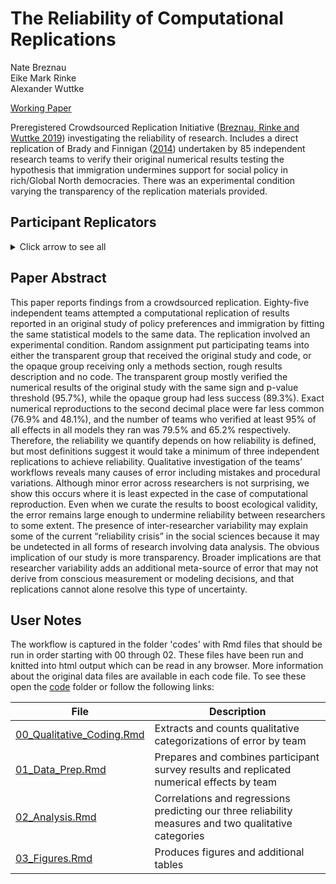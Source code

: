 # The Reliability of Computational Replications

Nate Breznau<br>
Eike Mark Rinke<br>
Alexander Wuttke<br>

[Working Paper](https://osf.io/preprints/socarxiv/j7qta)

Preregistered Crowdsourced Replication Initiative ([Breznau, Rinke and Wuttke 2019](https://osf.io/preprints/socarxiv/6j9qb/)) investigating the reliability of research. Includes a direct replication of Brady and Finnigan ([2014](https://journals.sagepub.com/doi/full/10.1177/0003122413513022)) undertaken by 85 independent research teams to verify their original numerical results testing the hypothesis that immigration undermines support for social policy in rich/Global North democracies. There was an experimental condition varying the transparency of the replication materials provided. 

## Participant Replicators

<details>
<summary>Click arrow to see all</summary>

Muna Adem, Jule Adriaans, Esra Akdeniz, Amalia Alvarez-Benjumea, Henrik Andersen, Daniel Auer, Flavio Azevedo, Oke Bahnsen, Ling Bai, Dave Balzer, Paul C. Bauer, Gerrit Bauer, Markus Baumann, Sharon Baute, Verena Benoit, Julian Bernauer, Carl Berning, Anna Berthold, Felix S. Bethke, Thomas Biegert, Katharina Blinzler, Johannes N. Blumenberg, Licia Bobzien, Andrea Bohman, Thijs Bol, Amie Bostic, Zuzanna Brzozowska, Katharina Burgdorf, Kaspar Burger, Kathrin Busch, Juan Castillo, Nathan Chan, Pablo Christmann, Roxanne Connelly, Christian Czymara, Elena Damian, Eline de Rooij, Alejandro Ecker, Achim Edelmann, Christine Eder, Maureen A. Eger, Simon Ellerbrock, Anna Forke, Andrea Forster, Danilo Freire, Chris Gaasendam, Konstantin Gavras, Vernon Gayle, Theresa Gessler, Timo Gnambs, Amélie Godefroidt, Max Grömping, Martin Groß, Stefan Gruber, Tobias Gummer, Andreas Hadjar, Verena Halbherr, Jan Paul Heisig, Sebastian Hellmeier, Stefanie Heyne, Magdalena Hirsch, Mikael Hjerm, Oshrat Hochman, Jan H. Höffler, Andreas Hövermann, Sophia Hunger, Christian Hunkler, Nora Huth, Zsofia Ignacz, Sabine Israel, Laura Jacobs, Jannes Jacobsen, Bastian Jaeger, Sebastian Jungkunz, Nils Jungmann, Jennifer Kanjana, Mathias Kauff, Sayak KhatuaManuel Kleinert, Julia Klinger, Jan-Philipp Kolb, Marta Kołczyńska, John Kuk, Katharina Kunißen, Jennifer Kanjana, Salman Khan, Dafina Kurti, Alexander Langenkamp, Robin Lee, David Liu, Philipp Lersch, Lea-Maria Löbel, Philipp Lutscher, Matthias Mader, Joan Madia, Natalia Malancu, Luis Maldonado, Helge Marahrens, Nicole Martin, Paul Martinez, Jochen Mayerl, Oscar J. Mayorga, Robert McDonnell, Patricia McManus, Kyle McWagner, Cecil Meeusen, Daniel Meierrieks, Jonathan Mellon, Friedolin Merhout, Samuel Merk, Daniel Meyer, Jonathan Mijs, Cristobal Moya, Marcel Neunhoeffer, Daniel Nüst, Olav Nygård, Fabian Ochsenfeld, Gunnar Otte, Anna Pechenkina, Mark Pickup, Christopher Prosser, Louis Raes, Kevin Ralston, Miguel Ramos, Frank Reichert, Leticia Rettore Micheli, Arne Roets, Jonathan Rogers, Guido Ropers, Robin Samuel, Gregor Sand, Constanza Sanhueza Petrarca, Ariela Schachter, Merlin Schaeffer, David Schieferdecker, Elmar Schlueter, Katja Schmidt, Regine Schmidt, Alexander Schmidt-Catran, Claudia Schmiedeberg, Jürgen Schneider, Martijn Schoonvelde, Julia Schulte-Cloos, Sandy Schumann, Reinhard Schunck, Jürgen Schupp, Julian Seuring, Henning Silber, Willem Sleegers, Nico Sonntag, Alexander Staudt, Nadia Steiber, Nils Steiner, Sebastian Sternberg, Dieter Stiers, Dragana Stojmenovska, Nora Storz, Erich Striessnig, Anne-Kathrin Stroppe, Jordan W Suchow, Janna Teltemann, Andrey Tibajev, Brian Tung, Giacomo Vagni, Jasper Van Assche, Meta van der Linden, Jolanda van der Noll, Arno Van Hootegem, Stefan Vogtenhuber, Bogdan Voicu, Fieke Wagemans, Nadja Wehl, Hannah Werner, Brenton Wiernik, Fabian Winter, Christof Wolf, Cary Wu, Yuki Yamada, Nan Zhang, Conrad Ziller, Björn Zakula, Stefan Zins, Tomasz Żółtak
</details>



## Paper Abstract

This paper reports findings from a crowdsourced replication. Eighty-five independent teams attempted a computational replication of results reported in an original study of policy preferences and immigration by fitting the same statistical models to the same data. The replication involved an experimental condition. Random assignment put participating teams into either the transparent group that received the original study and code, or the opaque group receiving only a methods section, rough results description and no code. The transparent group mostly verified the numerical results of the original study with the same sign and p-value threshold (95.7%), while the opaque group had less success (89.3%). Exact numerical reproductions to the second decimal place were far less common (76.9% and 48.1%), and the number of teams who verified at least 95% of all effects in all models they ran was 79.5% and 65.2% respectively. Therefore, the reliability we quantify depends on how reliability is defined, but most definitions suggest it would take a minimum of three independent replications to achieve reliability. Qualitative investigation of the teams’ workflows reveals many causes of error including mistakes and procedural variations. Although minor error across researchers is not surprising, we show this occurs where it is least expected in the case of computational reproduction. Even when we curate the results to boost ecological validity, the error remains large enough to undermine reliability between researchers to some extent. The presence of inter-researcher variability may explain some of the current “reliability crisis” in the social sciences because it may be undetected in all forms of research involving data analysis. The obvious implication of our study is more transparency. Broader implications are that researcher variability adds an additional meta-source of error that may not derive from conscious measurement or modeling decisions, and that replications cannot alone resolve this type of uncertainty.

## User Notes

The workflow is captured in the folder 'codes' with Rmd files that should be run in order starting with 00 through 02. These files have been run and knitted into html output which can be read in any browser. More information about the original data files are available in each code file. To see these open the [code](../code/) folder or follow the following links:

| File | Description |
| ----------- | ----------- |
| [00_Qualitative_Coding.Rmd](../code/00_Qualitative_Coding.html) | Extracts and counts qualitative categorizations of error by team |
| [01_Data_Prep.Rmd](../code/01_Data_Prep.html) | Prepares and combines participant survey results and replicated numerical effects by team |
| [02_Analysis.Rmd](../code/02_Analysis.html) | Correlations and regressions predicting our three reliability measures and two qualitative categories |
| [03_Figures.Rmd](../code/03_Figures.html) | Produces figures and additional tables |
